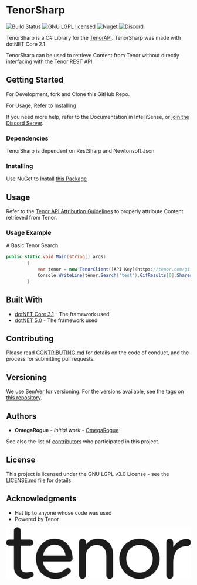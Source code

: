 # TenorSharp
![Build Status][4]
[![GNU LGPL licensed][2]][3]
[![Nuget][5]][6]
[![Discord][7]][8]

[1]: https://img.shields.io/github/license/OmegaRogue/TenorSharp
[2]: https://img.shields.io/github/license/OmegaRogue/TenorSharp
[3]: LICENSE
[4]: https://img.shields.io/github/workflow/status/OmegaRogue/TenorSharp/.NET%20Core
[5]: https://img.shields.io/nuget/v/TenorSharp
[6]: https://www.nuget.org/packages/TenorSharp/
[7]: https://img.shields.io/discord/569206809693257728
[8]: https://discord.gg/sWwzJeG

TenorSharp is a C# Library for the [TenorAPI](https://tenor.com/gifapi). TenorSharp was made with dotNET Core 2.1

TenorSharp can be used to retrieve Content from Tenor without directly interfacing with the Tenor REST API.

## Getting Started

For Development, fork and Clone this GitHub Repo.

For Usage, Refer to [Installing](#installing)

If you need more help, refer to the Documentation in IntelliSense, or [join the Discord Server](https://discord.gg/sWwzJeG).

### Dependencies

TenorSharp is dependent on RestSharp and Newtonsoft.Json


### Installing

Use NuGet to Install [this Package](https://www.nuget.org/packages/TenorSharp/1.0.0)

## Usage
Refer to the [Tenor API Attribution Guidelines](https://tenor.com/gifapi/documentation#attribution) to properly attribute Content retrieved from Tenor.

### Usage Example

A Basic Tenor Search

```csharp
public static void Main(string[] args)
		{
			var tenor = new TenorClient([API Key](https://tenor.com/gifapi));
			Console.WriteLine(tenor.Search("test").GifResults[0].Shares);
		}
```

## Built With

* [dotNET Core 3.1](https://dotnet.microsoft.com/download/dotnet-core/3.1) - The framework used
* [dotNET 5.0](https://dotnet.microsoft.com/download/dotnet/5.0) - The framework used


## Contributing

Please read [CONTRIBUTING.md](CONTRIBUTING.md) for details on the code of conduct, and the process for submitting pull requests.

## Versioning

We use [SemVer](http://semver.org/) for versioning. For the versions available, see the [tags on this repository](https://github.com/OmegaRogue/TenorSharp/tags).

## Authors

* **OmegaRogue** - *Initial work* - [OmegaRogue](https://github.com/OmegaRogue)

~~See also the list of [contributors](https://github.com/OmegaRogue/TenorSharp/contributors) who participated in this project.~~

## License

This project is licensed under the GNU LGPL v3.0 License - see the [LICENSE.md](LICENSE.md) file for details

## Acknowledgments

* Hat tip to anyone whose code was used
* Powered by Tenor

![Tenor](TENOR.png)
